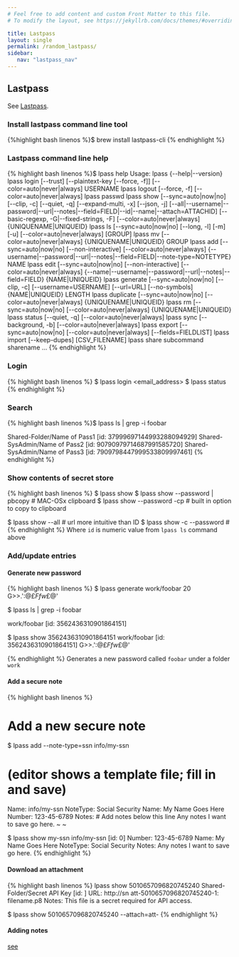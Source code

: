 ```yaml
---
# Feel free to add content and custom Front Matter to this file.
# To modify the layout, see https://jekyllrb.com/docs/themes/#overriding-theme-defaults

title: Lastpass
layout: single
permalink: /random_lastpass/
sidebar:
   nav: "lastpass_nav"
---
```


## Lastpass 
See [Lastpass](https://lastpass.com).
### Install lastpass command line tool

{%highlight bash linenos %}$ brew install lastpass-cli {% endhighlight %}

### Lastpass command line help
{% highlight bash linenos %}$ lpass help
Usage:
  lpass {--help|--version}
  lpass login [--trust] [--plaintext-key [--force, -f]] [--color=auto|never|always] USERNAME
  lpass logout [--force, -f] [--color=auto|never|always]
  lpass passwd
  lpass show [--sync=auto|now|no] [--clip, -c] [--quiet, -q] [--expand-multi, -x] [--json, -j] [--all|--username|--password|--url|--notes|--field=FIELD|--id|--name|--attach=ATTACHID] [--basic-regexp, -G|--fixed-strings, -F] [--color=auto|never|always] {UNIQUENAME|UNIQUEID}
  lpass ls [--sync=auto|now|no] [--long, -l] [-m] [-u] [--color=auto|never|always] [GROUP]
  lpass mv [--color=auto|never|always] {UNIQUENAME|UNIQUEID} GROUP
  lpass add [--sync=auto|now|no] [--non-interactive] [--color=auto|never|always] {--username|--password|--url|--notes|--field=FIELD|--note-type=NOTETYPE} NAME
  lpass edit [--sync=auto|now|no] [--non-interactive] [--color=auto|never|always] {--name|--username|--password|--url|--notes|--field=FIELD} {NAME|UNIQUEID}
  lpass generate [--sync=auto|now|no] [--clip, -c] [--username=USERNAME] [--url=URL] [--no-symbols] {NAME|UNIQUEID} LENGTH
  lpass duplicate [--sync=auto|now|no] [--color=auto|never|always] {UNIQUENAME|UNIQUEID}
  lpass rm [--sync=auto|now|no] [--color=auto|never|always] {UNIQUENAME|UNIQUEID}
  lpass status [--quiet, -q] [--color=auto|never|always]
  lpass sync [--background, -b] [--color=auto|never|always]
  lpass export [--sync=auto|now|no] [--color=auto|never|always] [--fields=FIELDLIST]
  lpass import [--keep-dupes] [CSV_FILENAME]
  lpass share subcommand sharename ...
{% endhighlight %}

### Login
{% highlight bash linenos %}
$ lpass login <email_address> 
$ lpass status
{% endhighlight %}


### Search
{% highlight bash linenos %}$ lpass ls | grep -i foobar

Shared-Folder/Name of Pass1 [id: 37999697144993288094929]
Shared-SysAdmin/Name of Pass2 [id: 90790979714687991585720]
Shared-SysAdmin/Name of Pass3  [id: 7909798447999533809997461]
{% endhighlight %}
### Show contents of secret store
{% highlight bash linenos %}
$ lpass show <id>
$ lpass show --password <id> | pbcopy  # MAC-OSx clipboard
$ lpass show --password -cp <id>       # built in option to copy to clipboard 

$ lpass show <url> --all               # url more intuitive than ID
$ lpass show <url> -c --password       #
{% endhighlight %}
Where `id` is numeric value from `lpass ls` command above

### Add/update entries
#### Generate new password
{% highlight bash linenos %}
$ lpass generate work/foobar 20
G>>.':@£$Ffw£$@'

$ lpass ls | grep -i foobar

work/foobar [id: 3562436310901864151]

$ lpass show 3562436310901864151
work/foobar [id: 3562436310901864151]
G>>.':@£$Ffw£$@'

{% endhighlight %}
Generates a new password called `foobar` under a folder `work`

#### Add a secure note
{% highlight bash linenos %}
# Add a new secure note
$ lpass add --note-type=ssn info/my-ssn
# (editor shows a template file; fill in and save)
Name: info/my-ssn
NoteType: Social Security
Name: My Name Goes Here
Number: 123-45-6789
Notes:    # Add notes below this line
Any notes I want to save go here.
~
~

$ lpass show my-ssn
info/my-ssn [id: 0]
Number: 123-45-6789
Name: My Name Goes Here
NoteType: Social Security
Notes:
Any notes I want to save go here.
{% endhighlight %}

#### Download an attachment
{% highlight bash linenos %}
lpass show 5010657096820745240
Shared-Folder/Secret API Key [id: <unique-id>]
URL: http://sn
att-5010657096820745240-1: filename.p8
Notes: This file is a secret required for API access.

$ lpass show 5010657096820745240 --attach=att-<unique-id>
{% endhighlight %}

#### Adding notes
[see](https://devopsheaven.com/ssh/security/lastpass/devops/2018/06/13/ssh-lastpass-cli.html)
